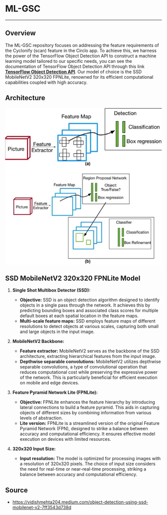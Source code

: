 # ML-GSC
---------------------
## Overview
The ML-GSC repository focuses on addressing the feature requirements of the Cyclonify (scan) feature in the Circlo app. To achieve this, we harness the power of the TensorFlow Object Detection API to construct a machine learning model tailored to our specific needs, you can see the documentation of TensorFlow Object Detection API through this link [**TensorFlow Object Detection API**](https://github.com/tensorflow/models/blob/master/research/object_detection/README.md). Our model of choice is the SSD MobileNetV2 320x320 FPNLite, renowned for its efficient computational capabilities coupled with high accuracy.

 ## Architecture
![architecture](https://raw.githubusercontent.com/aldebarankwsuperrr/struktur_data/main/mobilenet.jpg)

## SSD MobileNetV2 320x320 FPNLite Model 
1. **Single Shot Multibox Detector (SSD):**
   - **Objective:** SSD is an object detection algorithm designed to identify objects in a single pass through the network. It achieves this by predicting bounding boxes and associated class scores for multiple default boxes at each spatial location in the feature maps.
   - **Multi-scale feature maps:** SSD employs feature maps of different resolutions to detect objects at various scales, capturing both small and large objects in the input image.

2. **MobileNetV2 Backbone:**
   - **Feature extractor:** MobileNetV2 serves as the backbone of the SSD architecture, extracting hierarchical features from the input image.
   - **Depthwise separable convolutions:** MobileNetV2 utilizes depthwise separable convolutions, a type of convolutional operation that reduces computational cost while preserving the expressive power of the network. This is particularly beneficial for efficient execution on mobile and edge devices.

3. **Feature Pyramid Network Lite (FPNLite):**
   - **Objective:** FPNLite enhances the feature hierarchy by introducing lateral connections to build a feature pyramid. This aids in capturing objects of different sizes by combining information from various levels of abstraction.
   - **Lite version:** FPNLite is a streamlined version of the original Feature Pyramid Network (FPN), designed to strike a balance between accuracy and computational efficiency. It ensures effective model execution on devices with limited resources.

4. **320x320 Input Size:**
   - **Input resolution:** The model is optimized for processing images with a resolution of 320x320 pixels. The choice of input size considers the need for real-time or near-real-time processing, striking a balance between accuracy and computational efficiency.

## Source
- https://vidishmehta204.medium.com/object-detection-using-ssd-mobilenet-v2-7ff3543d738d
